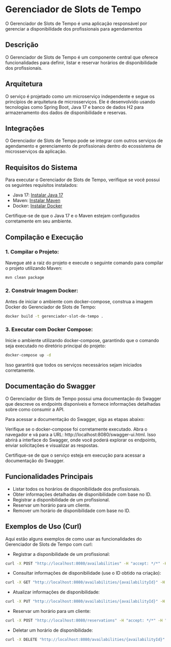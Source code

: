 # Gerenciador de Slots de Tempo
O Gerenciador de Slots de Tempo é uma aplicação responsável por gerenciar a disponibilidade dos profissionais para agendamentos

## Descrição
O Gerenciador de Slots de Tempo é um componente central que oferece funcionalidades para definir, listar e reservar horários de disponibilidade dos profissionais.

## Arquitetura
O serviço é projetado como um microserviço independente e segue os princípios de arquitetura de microsserviços.
Ele é desenvolvido usando tecnologias como Spring Boot, Java 17 e banco de dados H2 para armazenamento dos dados de disponibilidade e reservas.

## Integrações
O Gerenciador de Slots de Tempo pode se integrar com outros serviços de agendamento e gerenciamento de profissionais dentro do ecossistema de microsserviços da aplicação.

## Requisitos do Sistema
Para executar o Gerenciador de Slots de Tempo, verifique se você possui os seguintes requisitos instalados:

- Java 17: [Instalar Java 17](https://www.oracle.com/java/technologies/downloads/)
- Maven: [Instalar Maven](https://maven.apache.org/install.html)
- Docker: [Instalar Docker](https://docs.docker.com/get-docker/)

Certifique-se de que o Java 17 e o Maven estejam configurados corretamente em seu ambiente.

## Compilação e Execução

### 1. Compilar o Projeto:
Navegue até a raiz do projeto e execute o seguinte comando para compilar o projeto utilizando Maven:

```bash
mvn clean package
```

### 2. Construir Imagem Docker:
Antes de iniciar o ambiente com docker-compose, construa a imagem Docker do Gerenciador de Slots de Tempo:

```bash
docker build -t gerenciador-slot-de-tempo .
```

### 3. Executar com Docker Compose:
Inicie o ambiente utilizando docker-compose, garantindo que o comando seja executado no diretório principal do projeto:

```bash
docker-compose up -d
```

Isso garantirá que todos os serviços necessários sejam iniciados corretamente.

## Documentação do Swagger
O Gerenciador de Slots de Tempo possui uma documentação do Swagger que descreve os endpoints disponíveis e fornece informações detalhadas sobre como consumir a API.

Para acessar a documentação do Swagger, siga as etapas abaixo:

Verifique se o docker-compose foi corretamente executado.
Abra o navegador e vá para a URL: http://localhost:8080/swagger-ui.html.
Isso abrirá a interface do Swagger, onde você poderá explorar os endpoints, enviar solicitações e visualizar as respostas.

Certifique-se de que o serviço esteja em execução para acessar a documentação do Swagger.

## Funcionalidades Principais
- Listar todos os horários de disponibilidade dos profissionais.
- Obter informações detalhadas de disponibilidade com base no ID.
- Registrar a disponibilidade de um profissional.
- Reservar um horário para um cliente.
- Remover um horário de disponibilidade com base no ID.

## Exemplos de Uso (Curl)
Aqui estão alguns exemplos de como usar as funcionalidades do Gerenciador de Slots de Tempo com curl:

- Registrar a disponibilidade de um profissional:

```bash
curl -X POST "http://localhost:8080/availabilities" -H "accept: */*" -H "Content-Type: application/json" -d "{ \"professionalId\": 1, \"dayOfWeek\": \"MONDAY\", \"startTime\": \"08:00:00\", \"endTime\": \"10:00:00\"}"
```

- Consultar informações de disponibilidade (use o ID obtido na criação):

```bash
curl -X GET "http://localhost:8080/availabilities/{availabilityId}" -H "accept: */*"
```

- Atualizar informações de disponibilidade:

```bash
curl -X PUT "http://localhost:8080/availabilities/{availabilityId}" -H "accept: */*" -H "Content-Type: application/json" -d "{ \"professionalId\": 1, \"dayOfWeek\": \"TUESDAY\", \"startTime\": \"09:00:00\", \"endTime\": \"11:00:00\"}"
```

- Reservar um horário para um cliente:

```bash
curl -X POST "http://localhost:8080/reservations" -H "accept: */*" -H "Content-Type: application/json" -d "{ \"professionalId\": 1, \"startTime\": \"2023-06-14T08:30:00\", \"endTime\": \"2023-06-14T09:30:00\"}"
```

- Deletar um horário de disponibilidade:

```bash
curl -X DELETE "http://localhost:8080/availabilities/{availabilityId}" -H "accept: */*"
```